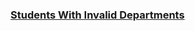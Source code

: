 ### [Students With Invalid Departments](https://leetcode.com/problems/students-with-invalid-departments)

